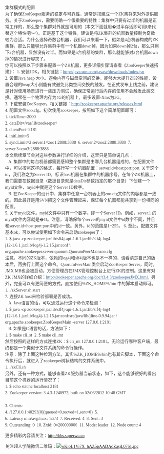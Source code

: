 <p><span style="color:rgb(68,68,68);font-family:Tahoma, 'Microsoft Yahei', Simsun;font-size:14px;line-height:21px;background-color:rgb(255,255,255);">集群模式的配置&nbsp;</span><br style="color:rgb(68,68,68);font-family:Tahoma, 'Microsoft Yahei', Simsun;font-size:14px;line-height:21px;white-space:normal;background-color:rgb(255,255,255);"><span style="color:rgb(68,68,68);font-family:Tahoma, 'Microsoft Yahei', Simsun;font-size:14px;line-height:21px;background-color:rgb(255,255,255);">为了确保ZooKeeper服务的稳定与可靠性，通常是搭建成一个ZK集群来对外提供服务。关于ZooKeeper，需要明确一个很重要的特性：集群中只要有过半的机器是正常工作的，那么整个集群对外就是可用的（本文下面就用&#xfffd;过半存活即可用‖来代替这个特性吧^-^）。正是基于这个特性，建议是将ZK集群的机器数量控制为奇数较为合适。为什么选择奇数台机器，我们可以来看一下，假如是4台机器构成的ZK集群，那么只能够允许集群中有一个机器down掉，因为如果down掉2台，那么只剩下2台机器，显然没有过半。而如果是5台机器的集群，那么就能够对2台机器down掉的情况进行容灾了。&nbsp;</span><br style="color:rgb(68,68,68);font-family:Tahoma, 'Microsoft Yahei', Simsun;font-size:14px;line-height:21px;white-space:normal;background-color:rgb(255,255,255);"><span style="color:rgb(68,68,68);font-family:Tahoma, 'Microsoft Yahei', Simsun;font-size:14px;line-height:21px;background-color:rgb(255,255,255);">你可以按照以下步骤来配置一个ZK机器，更多详细步骤请查看《ZooKeeper快速搭建》： 1. 安装JDK。相关链接：</span><a href="http://java.sun.com/javase/downloads/index.jsp" style="color:rgb(51,102,153);font-family:Tahoma, 'Microsoft Yahei', Simsun;font-size:14px;line-height:21px;white-space:normal;background-color:rgb(255,255,255);" target="_blank">http://java.sun.com/javase/downloads/index.jsp</a><span style="color:rgb(68,68,68);font-family:Tahoma, 'Microsoft Yahei', Simsun;font-size:14px;line-height:21px;background-color:rgb(255,255,255);">&nbsp;</span><br style="color:rgb(68,68,68);font-family:Tahoma, 'Microsoft Yahei', Simsun;font-size:14px;line-height:21px;white-space:normal;background-color:rgb(255,255,255);"><span style="color:rgb(68,68,68);font-family:Tahoma, 'Microsoft Yahei', Simsun;font-size:14px;line-height:21px;background-color:rgb(255,255,255);">2. 设置Java heap 大小。避免内存与磁盘空间的交换，能够大大提升ZK的性能，设置合理的heap大小则能有效避免此类空间交换的触发。在正式发布上线之前，建议是针对使用场景进行一些压力测试，确保正常运行后内存的使用不会触发此类交换。通常在一个物理内存为4G的机器上，最多设置-Xmx为3G。&nbsp;</span><br style="color:rgb(68,68,68);font-family:Tahoma, 'Microsoft Yahei', Simsun;font-size:14px;line-height:21px;white-space:normal;background-color:rgb(255,255,255);"><span style="color:rgb(68,68,68);font-family:Tahoma, 'Microsoft Yahei', Simsun;font-size:14px;line-height:21px;background-color:rgb(255,255,255);">3. 下载安装ZooKeeper，相关链接：</span><a href="http://zookeeper.apache.org/releases.html" style="color:rgb(51,102,153);font-family:Tahoma, 'Microsoft Yahei', Simsun;font-size:14px;line-height:21px;white-space:normal;background-color:rgb(255,255,255);" target="_blank">http://zookeeper.apache.org/releases.html</a><span style="color:rgb(68,68,68);font-family:Tahoma, 'Microsoft Yahei', Simsun;font-size:14px;line-height:21px;background-color:rgb(255,255,255);">&nbsp;</span><br style="color:rgb(68,68,68);font-family:Tahoma, 'Microsoft Yahei', Simsun;font-size:14px;line-height:21px;white-space:normal;background-color:rgb(255,255,255);"><span style="color:rgb(68,68,68);font-family:Tahoma, 'Microsoft Yahei', Simsun;font-size:14px;line-height:21px;background-color:rgb(255,255,255);">4. 配置文件zoo.cfg。初次使用zookeeper，按照如下这个简单配置即可：&nbsp;</span><br style="color:rgb(68,68,68);font-family:Tahoma, 'Microsoft Yahei', Simsun;font-size:14px;line-height:21px;white-space:normal;background-color:rgb(255,255,255);"><span style="color:rgb(68,68,68);font-family:Tahoma, 'Microsoft Yahei', Simsun;font-size:14px;line-height:21px;background-color:rgb(255,255,255);">1. tickTime=2000&nbsp;&nbsp;</span><br style="color:rgb(68,68,68);font-family:Tahoma, 'Microsoft Yahei', Simsun;font-size:14px;line-height:21px;white-space:normal;background-color:rgb(255,255,255);"><span style="color:rgb(68,68,68);font-family:Tahoma, 'Microsoft Yahei', Simsun;font-size:14px;line-height:21px;background-color:rgb(255,255,255);">2. dataDir=/var/lib/zookeeper/&nbsp;&nbsp;</span><br style="color:rgb(68,68,68);font-family:Tahoma, 'Microsoft Yahei', Simsun;font-size:14px;line-height:21px;white-space:normal;background-color:rgb(255,255,255);"><span style="color:rgb(68,68,68);font-family:Tahoma, 'Microsoft Yahei', Simsun;font-size:14px;line-height:21px;background-color:rgb(255,255,255);">3. clientPort=2181&nbsp;&nbsp;</span><br style="color:rgb(68,68,68);font-family:Tahoma, 'Microsoft Yahei', Simsun;font-size:14px;line-height:21px;white-space:normal;background-color:rgb(255,255,255);"><span style="color:rgb(68,68,68);font-family:Tahoma, 'Microsoft Yahei', Simsun;font-size:14px;line-height:21px;background-color:rgb(255,255,255);">4. initLimit=5&nbsp;&nbsp;</span><br style="color:rgb(68,68,68);font-family:Tahoma, 'Microsoft Yahei', Simsun;font-size:14px;line-height:21px;white-space:normal;background-color:rgb(255,255,255);"><span style="color:rgb(68,68,68);font-family:Tahoma, 'Microsoft Yahei', Simsun;font-size:14px;line-height:21px;background-color:rgb(255,255,255);">5. syncLimit=2 server.1=zoo1:2888:3888&nbsp;&nbsp;6. server.2=zoo2:2888:3888&nbsp;&nbsp;7. server.3=zoo3:2888:3888&nbsp;&nbsp;</span><br style="color:rgb(68,68,68);font-family:Tahoma, 'Microsoft Yahei', Simsun;font-size:14px;line-height:21px;white-space:normal;background-color:rgb(255,255,255);"><span style="color:rgb(68,68,68);font-family:Tahoma, 'Microsoft Yahei', Simsun;font-size:14px;line-height:21px;background-color:rgb(255,255,255);">本文后续章节会对这些参数进行详细的介绍，这里只是简单说几点：&nbsp;</span><br style="color:rgb(68,68,68);font-family:Tahoma, 'Microsoft Yahei', Simsun;font-size:14px;line-height:21px;white-space:normal;background-color:rgb(255,255,255);"><span style="color:rgb(68,68,68);font-family:Tahoma, 'Microsoft Yahei', Simsun;font-size:14px;line-height:21px;background-color:rgb(255,255,255);">&nbsp; &nbsp;A. 集群中的每台机器都需要感知整个集群是由哪几台机器组成的，在配置文件中，可以按照这样的格式，每行写一个机器配置：server.id=host:port:port. 关于这个id，我们称之为Server ID，标识host机器在集群中的机器序号，在每个ZK机器上，我们需要在数据目录（数据目录就是dataDir参数指定的那个目录）下创建一个myid文件，myid中就是这个Server ID数字。&nbsp;</span><br style="color:rgb(68,68,68);font-family:Tahoma, 'Microsoft Yahei', Simsun;font-size:14px;line-height:21px;white-space:normal;background-color:rgb(255,255,255);"><span style="color:rgb(68,68,68);font-family:Tahoma, 'Microsoft Yahei', Simsun;font-size:14px;line-height:21px;background-color:rgb(255,255,255);">&nbsp; &nbsp;B. 在ZooKeeper的设计中，集群中任意一台机器上的zoo.cfg文件的内容都是一致的。因此最好是用SVN把这个文件管理起来，保证每个机器都能共享到一份相同的配置。&nbsp;</span><br style="color:rgb(68,68,68);font-family:Tahoma, 'Microsoft Yahei', Simsun;font-size:14px;line-height:21px;white-space:normal;background-color:rgb(255,255,255);"><span style="color:rgb(68,68,68);font-family:Tahoma, 'Microsoft Yahei', Simsun;font-size:14px;line-height:21px;background-color:rgb(255,255,255);">5. 关于myid文件。myid文件中只有一个数字，即一个Server ID。例如，server.1 的myid文件内容就是&#xfffd;1‖。注意，请确保每个server的myid文件中id数字不同，并且和server.id=host:port:port中的id一致。另外，id的范围是1~255。 6. 至此，配置文件基本ok，可以尝试使用如下命令来启动zookeeper了：&nbsp;</span><br style="color:rgb(68,68,68);font-family:Tahoma, 'Microsoft Yahei', Simsun;font-size:14px;line-height:21px;white-space:normal;background-color:rgb(255,255,255);"><span style="color:rgb(68,68,68);font-family:Tahoma, 'Microsoft Yahei', Simsun;font-size:14px;line-height:21px;background-color:rgb(255,255,255);">1. $ java -cp zookeeper.jar:lib/slf4j-api-1.6.1.jar:lib/slf4j-log4</span><br style="color:rgb(68,68,68);font-family:Tahoma, 'Microsoft Yahei', Simsun;font-size:14px;line-height:21px;white-space:normal;background-color:rgb(255,255,255);"><span style="color:rgb(68,68,68);font-family:Tahoma, 'Microsoft Yahei', Simsun;font-size:14px;line-height:21px;background-color:rgb(255,255,255);">j12-1.6.1.jar:lib/log4j-1.2.15.jar:conf \ org.apache.zookeeper.server.quorum.QuorumPeerMainzoo.cfg&nbsp;&nbsp;</span><br style="color:rgb(68,68,68);font-family:Tahoma, 'Microsoft Yahei', Simsun;font-size:14px;line-height:21px;white-space:normal;background-color:rgb(255,255,255);"><span style="color:rgb(68,68,68);font-family:Tahoma, 'Microsoft Yahei', Simsun;font-size:14px;line-height:21px;background-color:rgb(255,255,255);">注意，不同的ZK版本，依赖的log4j和slf4j版本也是不一样的，请看清楚自己的版本后，再执行上面这个命令。QuorumPeerMain类会启动ZooKeeper Server，同时，JMX MB也会被启动，方便管理员在JMX管理控制台上进行ZK的控制。这里有对ZK JMX的详细介绍：</span><a href="http://zookeeper.apache.org/doc/r3.4.3/zookeeperJMX.html." style="color:rgb(51,102,153);font-family:Tahoma, 'Microsoft Yahei', Simsun;font-size:14px;line-height:21px;white-space:normal;background-color:rgb(255,255,255);" target="_blank">http://zookeeper.apache.org/doc/r3.4.3/zookeeperJMX.html.</a><span style="color:rgb(68,68,68);font-family:Tahoma, 'Microsoft Yahei', Simsun;font-size:14px;line-height:21px;background-color:rgb(255,255,255);">&nbsp;&nbsp;另外，完全可以有更简便的方式，直接使用%ZK_HOME%/bin 中的脚本启动即可。&nbsp;</span><br style="color:rgb(68,68,68);font-family:Tahoma, 'Microsoft Yahei', Simsun;font-size:14px;line-height:21px;white-space:normal;background-color:rgb(255,255,255);"><span style="color:rgb(68,68,68);font-family:Tahoma, 'Microsoft Yahei', Simsun;font-size:14px;line-height:21px;background-color:rgb(255,255,255);">1. ./zkServer.sh start&nbsp;&nbsp;</span><br style="color:rgb(68,68,68);font-family:Tahoma, 'Microsoft Yahei', Simsun;font-size:14px;line-height:21px;white-space:normal;background-color:rgb(255,255,255);"><span style="color:rgb(68,68,68);font-family:Tahoma, 'Microsoft Yahei', Simsun;font-size:14px;line-height:21px;background-color:rgb(255,255,255);">7. 连接ZK host来检验部署是否成功。&nbsp;</span><br style="color:rgb(68,68,68);font-family:Tahoma, 'Microsoft Yahei', Simsun;font-size:14px;line-height:21px;white-space:normal;background-color:rgb(255,255,255);"><span style="color:rgb(68,68,68);font-family:Tahoma, 'Microsoft Yahei', Simsun;font-size:14px;line-height:21px;background-color:rgb(255,255,255);">&nbsp; &nbsp;A. Java语言的话，可以通过运行这个命令来检测：&nbsp;</span><br style="color:rgb(68,68,68);font-family:Tahoma, 'Microsoft Yahei', Simsun;font-size:14px;line-height:21px;white-space:normal;background-color:rgb(255,255,255);"><span style="color:rgb(68,68,68);font-family:Tahoma, 'Microsoft Yahei', Simsun;font-size:14px;line-height:21px;background-color:rgb(255,255,255);">1. $ java -cp zookeeper.jar:lib/slf4j-api-1.6.1.jar:lib/slf4j-log4</span><br style="color:rgb(68,68,68);font-family:Tahoma, 'Microsoft Yahei', Simsun;font-size:14px;line-height:21px;white-space:normal;background-color:rgb(255,255,255);"><span style="color:rgb(68,68,68);font-family:Tahoma, 'Microsoft Yahei', Simsun;font-size:14px;line-height:21px;background-color:rgb(255,255,255);">j12-1.6.1.jar:lib/log4j-1.2.15.jar:conf:src/java/lib/jline-0.9.94.jar \ org.apache.zookeeper.ZooKeeperMain -server 127.0.0.1:2181&nbsp;&nbsp;</span><br style="color:rgb(68,68,68);font-family:Tahoma, 'Microsoft Yahei', Simsun;font-size:14px;line-height:21px;white-space:normal;background-color:rgb(255,255,255);"><span style="color:rgb(68,68,68);font-family:Tahoma, 'Microsoft Yahei', Simsun;font-size:14px;line-height:21px;background-color:rgb(255,255,255);">&nbsp; &nbsp;B. 如果是C语言的话，方法如下：&nbsp;</span><br style="color:rgb(68,68,68);font-family:Tahoma, 'Microsoft Yahei', Simsun;font-size:14px;line-height:21px;white-space:normal;background-color:rgb(255,255,255);"><span style="color:rgb(68,68,68);font-family:Tahoma, 'Microsoft Yahei', Simsun;font-size:14px;line-height:21px;background-color:rgb(255,255,255);">1. $ make cli_st&nbsp;&nbsp;2. $ make cli_mt&nbsp;&nbsp;</span><br style="color:rgb(68,68,68);font-family:Tahoma, 'Microsoft Yahei', Simsun;font-size:14px;line-height:21px;white-space:normal;background-color:rgb(255,255,255);"><span style="color:rgb(68,68,68);font-family:Tahoma, 'Microsoft Yahei', Simsun;font-size:14px;line-height:21px;background-color:rgb(255,255,255);">然后按照的这样的方式连接ZK：$ cli_mt 127.0.0.1:2181。无论运行哪种客户端，最终都是一个类似于文件系统的命令行操作。&nbsp;</span><br style="color:rgb(68,68,68);font-family:Tahoma, 'Microsoft Yahei', Simsun;font-size:14px;line-height:21px;white-space:normal;background-color:rgb(255,255,255);"><span style="color:rgb(68,68,68);font-family:Tahoma, 'Microsoft Yahei', Simsun;font-size:14px;line-height:21px;background-color:rgb(255,255,255);">注意：除了上面这种检测方法，其实%ZK_HOME%/bin也有其它脚本，下面这个命令执行后，就进入了zookeeper树状结构的文件系统中。&nbsp;</span><br style="color:rgb(68,68,68);font-family:Tahoma, 'Microsoft Yahei', Simsun;font-size:14px;line-height:21px;white-space:normal;background-color:rgb(255,255,255);"><span style="color:rgb(68,68,68);font-family:Tahoma, 'Microsoft Yahei', Simsun;font-size:14px;line-height:21px;background-color:rgb(255,255,255);">1. ./zkCli.sh&nbsp;&nbsp;</span><br style="color:rgb(68,68,68);font-family:Tahoma, 'Microsoft Yahei', Simsun;font-size:14px;line-height:21px;white-space:normal;background-color:rgb(255,255,255);"><span style="color:rgb(68,68,68);font-family:Tahoma, 'Microsoft Yahei', Simsun;font-size:14px;line-height:21px;background-color:rgb(255,255,255);">另外，还有一种方式，能够查看ZK服务器当前状态，如下，这个能够很好的看出目前这个机器的运行情况了：&nbsp;</span><br style="color:rgb(68,68,68);font-family:Tahoma, 'Microsoft Yahei', Simsun;font-size:14px;line-height:21px;white-space:normal;background-color:rgb(255,255,255);"><span style="color:rgb(68,68,68);font-family:Tahoma, 'Microsoft Yahei', Simsun;font-size:14px;line-height:21px;background-color:rgb(255,255,255);">1. $ echo stat|nc localhost 2181&nbsp;&nbsp;</span><br style="color:rgb(68,68,68);font-family:Tahoma, 'Microsoft Yahei', Simsun;font-size:14px;line-height:21px;white-space:normal;background-color:rgb(255,255,255);"><span style="color:rgb(68,68,68);font-family:Tahoma, 'Microsoft Yahei', Simsun;font-size:14px;line-height:21px;background-color:rgb(255,255,255);">2. Zookeeper version: 3.4.3-1240972, built on 02/06/2012 10:48 GMT</span><br style="color:rgb(68,68,68);font-family:Tahoma, 'Microsoft Yahei', Simsun;font-size:14px;line-height:21px;white-space:normal;background-color:rgb(255,255,255);"><br style="color:rgb(68,68,68);font-family:Tahoma, 'Microsoft Yahei', Simsun;font-size:14px;line-height:21px;white-space:normal;background-color:rgb(255,255,255);"><span style="color:rgb(68,68,68);font-family:Tahoma, 'Microsoft Yahei', Simsun;font-size:14px;line-height:21px;background-color:rgb(255,255,255);">3. Clients:&nbsp;&nbsp;</span><br style="color:rgb(68,68,68);font-family:Tahoma, 'Microsoft Yahei', Simsun;font-size:14px;line-height:21px;white-space:normal;background-color:rgb(255,255,255);"><span style="color:rgb(68,68,68);font-family:Tahoma, 'Microsoft Yahei', Simsun;font-size:14px;line-height:21px;background-color:rgb(255,255,255);">4. /127.0.0.1:40293[0](queued=0,recved=1,sent=0)&nbsp;&nbsp;5.&nbsp; &nbsp;</span><br style="color:rgb(68,68,68);font-family:Tahoma, 'Microsoft Yahei', Simsun;font-size:14px;line-height:21px;white-space:normal;background-color:rgb(255,255,255);"><span style="color:rgb(68,68,68);font-family:Tahoma, 'Microsoft Yahei', Simsun;font-size:14px;line-height:21px;background-color:rgb(255,255,255);">6. Latency min/avg/max: 1/2/3&nbsp;&nbsp;7. Received: 4&nbsp;&nbsp;8. Sent: 3&nbsp;&nbsp;</span><br style="color:rgb(68,68,68);font-family:Tahoma, 'Microsoft Yahei', Simsun;font-size:14px;line-height:21px;white-space:normal;background-color:rgb(255,255,255);"><span style="color:rgb(68,68,68);font-family:Tahoma, 'Microsoft Yahei', Simsun;font-size:14px;line-height:21px;background-color:rgb(255,255,255);">9. Outstanding: 0&nbsp;&nbsp;10. Zxid: 0×200000006&nbsp;&nbsp;11. Mode: leader&nbsp;&nbsp;12. Node count: 4 &nbsp;</span></p>
<p><span style="color:rgb(68,68,68);font-family:Tahoma, 'Microsoft Yahei', Simsun;font-size:14px;line-height:21px;background-color:rgb(255,255,255);">更多精彩内容请关注：<a href="http://bbs.superwu.cn" target="_blank">http://bbs.superwu.cn</a>&nbsp;</span></p>
<p><span style="color:rgb(68,68,68);font-family:Tahoma, 'Microsoft Yahei', Simsun;font-size:14px;line-height:21px;background-color:rgb(255,255,255);">关注超人学院微信二维码：<a href="http://s3.51cto.com/wyfs02/M00/6D/61/wKioL1Vi7X_hAZ5pAADAdZasjL0761.jpg" target="_blank"><img onload="if(this.width>650) this.width=650;" src="http://s3.51cto.com/wyfs02/M00/6D/61/wKioL1Vi7X_hAZ5pAADAdZasjL0761.jpg" title="超人学院微信.jpg" alt="wKioL1Vi7X_hAZ5pAADAdZasjL0761.jpg"></a></span></p>
